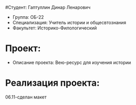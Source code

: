 #Студент: Гаптуллин Динар Ленарович
- Группа: ОБ-22
- Специализация: Учитель истории и общесвтознания
- Факультет: Историко-Филологический
# Проект: 
- Описание проекта: Вею-ресурс для изучения истории
# Реализация проекта:
06.11-сделан макет